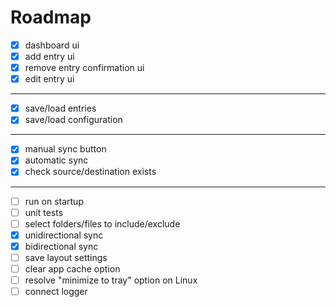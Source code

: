 # Roadmap
- [x] dashboard ui
- [x] add entry ui
- [x] remove entry confirmation ui
- [x] edit entry ui
---
- [x] save/load entries
- [x] save/load configuration
---
- [x] manual sync button
- [x] automatic sync
- [x] check source/destination exists
---
- [ ] run on startup
- [ ] unit tests
- [ ] select folders/files to include/exclude
- [x] unidirectional sync
- [x] bidirectional sync
- [ ] save layout settings
- [ ] clear app cache option
- [ ] resolve "minimize to tray" option on Linux
- [ ] connect logger
